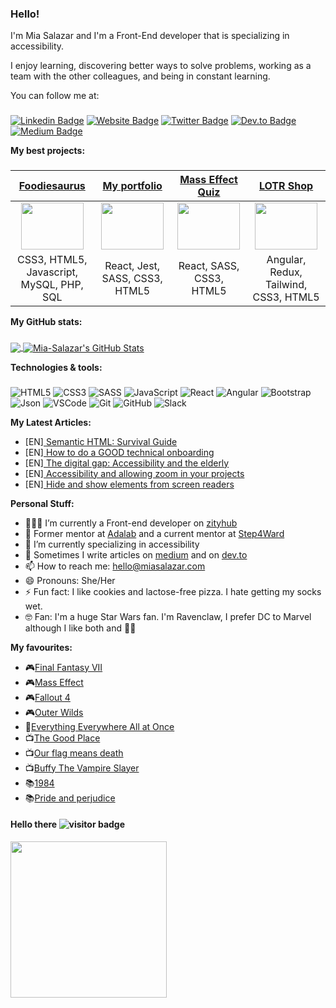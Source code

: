 ### Hello!
I'm Mia Salazar and I'm a Front-End developer that is specializing in accessibility.

I enjoy learning, discovering better ways to solve problems, working as a team with the other colleagues, and being in constant learning.

You can follow me at:
###
[![Linkedin Badge](https://img.shields.io/badge/-LinkedIn-0e76a8?style=flat-square&logo=Linkedin&logoColor=white)](https://www.linkedin.com/in/miasalazar/)
[![Website Badge](https://img.shields.io/badge/Website-3b5998?style=flat-square&logo=google-chrome&logoColor=white)](https://miasalazar.com)
[![Twitter Badge](https://img.shields.io/badge/-Twitter-00acee?style=flat-square&logo=Twitter&logoColor=white)](https://twitter.com/chochomona)
[![Dev.to Badge](https://img.shields.io/badge/devto-%2312100E.svg?&style=for-square&logo=medium&logoColor=white)](https://dev.to/miasalazar)
[![Medium Badge](https://img.shields.io/badge/medium-%2312100E.svg?&style=for-square&logo=medium&logoColor=white)](https://marasalazar.medium.com/)

**My best projects:**
###
  
| <a href="https://foodiesaurus.com" target="_blank">**Foodiesaurus**</a>| <a href="https://github.com/Mia-Salazar/portfolio-react" target="_blank">**My portfolio**</a> | <a href="https://mia-salazar.github.io/quiz" target="_blank">**Mass Effect Quiz**</a> | <a href="https://github.com/Mia-Salazar/shop-redux" target="_blank">**LOTR Shop**</a> |
| :---: | :---: | :---: | :---: |
<img align='center' src="https://thumbs2.imgbox.com/55/77/mnME2TZk_t.png" width="100px"  height='75px'/> | <img align='center' src='https://pbs.twimg.com/media/E9-ER5kXIAQUPZo?format=png&name=small' width="100px"  height='75px'> | <img align='center' width="100px" src='https://miasalazar.netlify.app/static/media/me.8c0254de.png' height='75px'>  | <img align='center' src='https://miasalazar.netlify.app/static/media/lotr.9db4d0e6.jpg' width="100px" height='75px'>
| <span>CSS3, HTML5, Javascript, MySQL, PHP, SQL </span> | <span>React, Jest, SASS, CSS3, HTML5 </span> | <span>React, SASS, CSS3, HTML5</span> | <span>Angular, Redux, Tailwind, CSS3, HTML5</span> 


**My GitHub stats:**
###
<a href="https://github.com/Mia-Salazar/Mia-Salazar">
  <img align="center" src="https://github-readme-stats.vercel.app/api/top-langs/?username=Mia-Salazar&hide=java,html,tex&title_color=ffffff&text_color=c9cacc&icon_color=2bbc8a&bg_color=1d1f21&langs_count=3" />
</a>
<a href="https://github.com/Mia-Salazar/Mia-Salazar">
  <img align="center" src="https://github-readme-stats.vercel.app/api?username=Mia-Salazar&show_icons=true&line_height=27&count_private=true&title_color=ffffff&text_color=c9cacc&icon_color=2bbc8a&bg_color=1d1f21" alt="Mia-Salazar's GitHub Stats" />
</a>

**Technologies & tools:**
###
![HTML5](https://img.shields.io/badge/-HTML5-E34F26?style=plastic&logo=html5&logoColor=white)
![CSS3](https://img.shields.io/badge/-CSS3-1572B6?style=plastic&logo=css3&logoColor=white)
![SASS](https://img.shields.io/badge/-SASS-CC6699?style=plastic&logo=sass&logoColor=white)
![JavaScript](https://img.shields.io/badge/-JavaScript-F7DF1E?style=plastic&logo=JavaScript&logoColor=black)
![React](https://img.shields.io/badge/-React-61DAFB?style=plastic&logo=react&logoColor=white)
![Angular](https://img.shields.io/badge/-Angular-E34F26?style=plastic&logo=angular&logoColor=white)
![Bootstrap](https://img.shields.io/badge/Bootstrap-563D7C?style=plastic&logo=bootstrap&logoColor=white)
![Json](https://img.shields.io/badge/json-5E5C5C?style=plastic&logo=json&logoColor=white)
![VSCode](https://img.shields.io/badge/Visual_Studio_Code-0078D4?style=plastic&logo=visual%20studio%20code&logoColor=white)
![Git](https://img.shields.io/badge/-Git-F05032?style=plastic&logo=git&logoColor=white)
![GitHub](https://img.shields.io/badge/GitHub-100000?style=plastic&logo=github&logoColor=white)
![Slack](https://img.shields.io/badge/Slack-4A154B?style=plastic&logo=slack&logoColor=white)

**My Latest Articles:**
- [EN][ Semantic HTML: Survival Guide](https://dev.to/miasalazar/semantic-html-survival-guide-6ca)
- [EN][ How to do a GOOD technical onboarding](https://dev.to/miasalazar/how-to-do-a-good-technical-onboarding-5dm3)
- [EN][ The digital gap: Accessibility and the elderly](https://dev.to/miasalazar/the-digital-gap-accessibility-and-the-elderly-59lc)
- [EN][ Accessibility and allowing zoom in your projects](https://dev.to/miasalazar/accessibility-and-allowing-zoom-in-your-projects-2gfi)
- [EN][ Hide and show elements from screen readers](https://dev.to/miasalazar/hide-and-show-elements-from-screen-readers-15md)

**Personal Stuff:**
- 👨🏻‍💻 I’m currently a Front-end developer on [zityhub](https://zityhub.com/)
- 👯 Former mentor at [Adalab](https://adalab.es/) and a current mentor at [Step4Ward](https://step4ward.notion.site/)
- 🚀 I’m currently specializing in accessibility
- 📝 Sometimes I write articles on [medium](https://marasalazar.medium.com/) and on [dev.to](https://dev.to/miasalazar)
- 📫 How to reach me: hello@miasalazar.com
- 😄 Pronouns: She/Her
- ⚡ Fun fact: I like cookies and lactose-free pizza. I hate getting my socks wet.
- 🤓 Fan: I'm a huge Star Wars fan. I'm Ravenclaw, I prefer DC to Marvel although I like both and 🖖🏻

**My favourites:**
- 🎮[Final Fantasy VII](https://store.steampowered.com/app/39140/FINAL_FANTASY_VII/)
- 🎮[Mass Effect](https://store.steampowered.com/app/1328670/Mass_Effect_Legendary_Edition/)
- 🎮[Fallout 4](https://store.steampowered.com/agecheck/app/377160/?l=spanish)
- 🎮[Outer Wilds](https://store.steampowered.com/app/753640/Outer_Wilds/)
- 🎥[Everything Everywhere All at Once](https://www.imdb.com/title/tt6710474)
- 📺[The Good Place](https://www.imdb.com/title/tt4955642/)
- 📺[Our flag means death](https://www.imdb.com/title/tt11000902/)
- 📺[Buffy The Vampire Slayer](https://www.imdb.com/title/tt0118276/)
- 📚[1984](https://www.goodreads.com/book/show/40961427-1984)
- 📚[Pride and perjudice](https://www.goodreads.com/book/show/1885.Pride_and_Prejudice)

#### Hello there ![visitor badge](https://visitor-badge.glitch.me/badge?page_id=Mia-Salazar.visitor-badge&left_color=black&right_color=green) 
<img src="https://media.giphy.com/media/3ornk57KwDXf81rjWM/giphy.gif" width="250px">

